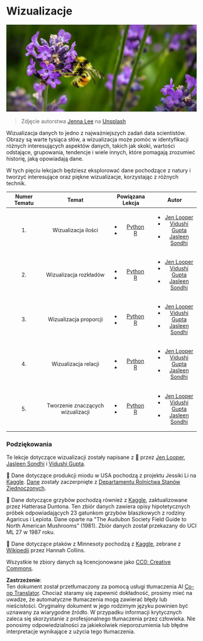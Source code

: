<!--
CO_OP_TRANSLATOR_METADATA:
{
  "original_hash": "1441550a0d789796b2821e04f7f4cc94",
  "translation_date": "2025-08-24T22:29:36+00:00",
  "source_file": "3-Data-Visualization/README.md",
  "language_code": "pl"
}
-->
# Wizualizacje

![pszczoła na kwiecie lawendy](../../../translated_images/bee.0aa1d91132b12e3a8994b9ca12816d05ce1642010d9b8be37f8d37365ba845cf.pl.jpg)  
> Zdjęcie autorstwa <a href="https://unsplash.com/@jenna2980?utm_source=unsplash&utm_medium=referral&utm_content=creditCopyText">Jenna Lee</a> na <a href="https://unsplash.com/s/photos/bees-in-a-meadow?utm_source=unsplash&utm_medium=referral&utm_content=creditCopyText">Unsplash</a>

Wizualizacja danych to jedno z najważniejszych zadań data scientistów. Obrazy są warte tysiąca słów, a wizualizacja może pomóc w identyfikacji różnych interesujących aspektów danych, takich jak skoki, wartości odstające, grupowania, tendencje i wiele innych, które pomagają zrozumieć historię, jaką opowiadają dane.

W tych pięciu lekcjach będziesz eksplorować dane pochodzące z natury i tworzyć interesujące oraz piękne wizualizacje, korzystając z różnych technik.

| Numer Tematu | Temat | Powiązana Lekcja | Autor |
| :-----------: | :--: | :--------------: | :----: |
| 1. | Wizualizacja ilości | <ul> <li> [Python](09-visualization-quantities/README.md)</li>  <li>[R](../../../3-Data-Visualization/R/09-visualization-quantities) </li> </ul>|<ul> <li> [Jen Looper](https://twitter.com/jenlooper)</li><li> [Vidushi Gupta](https://github.com/Vidushi-Gupta)</li> <li>[Jasleen Sondhi](https://github.com/jasleen101010)</li></ul> |
| 2. | Wizualizacja rozkładów | <ul> <li> [Python](10-visualization-distributions/README.md)</li>  <li>[R](../../../3-Data-Visualization/R/10-visualization-distributions) </li> </ul>|<ul> <li> [Jen Looper](https://twitter.com/jenlooper)</li><li> [Vidushi Gupta](https://github.com/Vidushi-Gupta)</li> <li>[Jasleen Sondhi](https://github.com/jasleen101010)</li></ul> |
| 3. | Wizualizacja proporcji | <ul> <li> [Python](11-visualization-proportions/README.md)</li>  <li>[R](../../../3-Data-Visualization) </li> </ul>|<ul> <li> [Jen Looper](https://twitter.com/jenlooper)</li><li> [Vidushi Gupta](https://github.com/Vidushi-Gupta)</li> <li>[Jasleen Sondhi](https://github.com/jasleen101010)</li></ul> |
| 4. | Wizualizacja relacji | <ul> <li> [Python](12-visualization-relationships/README.md)</li>  <li>[R](../../../3-Data-Visualization) </li> </ul>|<ul> <li> [Jen Looper](https://twitter.com/jenlooper)</li><li> [Vidushi Gupta](https://github.com/Vidushi-Gupta)</li> <li>[Jasleen Sondhi](https://github.com/jasleen101010)</li></ul> |
| 5. | Tworzenie znaczących wizualizacji | <ul> <li> [Python](13-meaningful-visualizations/README.md)</li>  <li>[R](../../../3-Data-Visualization) </li> </ul>|<ul> <li> [Jen Looper](https://twitter.com/jenlooper)</li><li> [Vidushi Gupta](https://github.com/Vidushi-Gupta)</li> <li>[Jasleen Sondhi](https://github.com/jasleen101010)</li></ul> |

### Podziękowania

Te lekcje dotyczące wizualizacji zostały napisane z 🌸 przez [Jen Looper](https://twitter.com/jenlooper), [Jasleen Sondhi](https://github.com/jasleen101010) i [Vidushi Gupta](https://github.com/Vidushi-Gupta).

🍯 Dane dotyczące produkcji miodu w USA pochodzą z projektu Jessiki Li na [Kaggle](https://www.kaggle.com/jessicali9530/honey-production). [Dane](https://usda.library.cornell.edu/concern/publications/rn301137d) zostały zaczerpnięte z [Departamentu Rolnictwa Stanów Zjednoczonych](https://www.nass.usda.gov/About_NASS/index.php).

🍄 Dane dotyczące grzybów pochodzą również z [Kaggle](https://www.kaggle.com/hatterasdunton/mushroom-classification-updated-dataset), zaktualizowane przez Hatterasa Duntona. Ten zbiór danych zawiera opisy hipotetycznych próbek odpowiadających 23 gatunkom grzybów blaszkowych z rodziny Agaricus i Lepiota. Dane oparte na "The Audubon Society Field Guide to North American Mushrooms" (1981). Zbiór danych został przekazany do UCI ML 27 w 1987 roku.

🦆 Dane dotyczące ptaków z Minnesoty pochodzą z [Kaggle](https://www.kaggle.com/hannahcollins/minnesota-birds), zebrane z [Wikipedii](https://en.wikipedia.org/wiki/List_of_birds_of_Minnesota) przez Hannah Collins.

Wszystkie te zbiory danych są licencjonowane jako [CC0: Creative Commons](https://creativecommons.org/publicdomain/zero/1.0/).

**Zastrzeżenie**:  
Ten dokument został przetłumaczony za pomocą usługi tłumaczenia AI [Co-op Translator](https://github.com/Azure/co-op-translator). Chociaż staramy się zapewnić dokładność, prosimy mieć na uwadze, że automatyczne tłumaczenia mogą zawierać błędy lub nieścisłości. Oryginalny dokument w jego rodzimym języku powinien być uznawany za wiarygodne źródło. W przypadku informacji krytycznych zaleca się skorzystanie z profesjonalnego tłumaczenia przez człowieka. Nie ponosimy odpowiedzialności za jakiekolwiek nieporozumienia lub błędne interpretacje wynikające z użycia tego tłumaczenia.